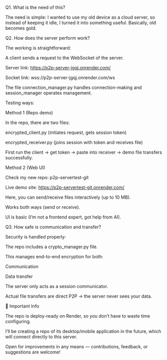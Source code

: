 Q1. What is the need of this?

The need is simple: I wanted to use my old device as a cloud server, so instead of keeping it idle, I turned it into something useful. Basically, old becomes gold.

Q2. How does the server perform work?

The working is straightforward:

A client sends a request to the WebSocket of the server.

Server link: https://p2p-server-jgqj.onrender.com/

Socket link: wss://p2p-server-jgqj.onrender.com/ws

The file connection_manager.py handles connection-making and session_manager operates management.

Testing ways:

Method 1 (Repo demo)

In the repo, there are two files:

encrypted_client.py (initiates request, gets session token)

encrypted_receiver.py (joins session with token and receives file)

First run the client → get token → paste into receiver → demo file transfers successfully.

Method 2 (Web UI)

Check my new repo: p2p-servertest-git

Live demo site: https://p2p-servertest-git.onrender.com/

Here, you can send/receive files interactively (up to 10 MB).

Works both ways (send or receive).

UI is basic (I’m not a frontend expert, got help from AI).

Q3. How safe is communication and transfer?

Security is handled properly:

The repo includes a crypto_manager.py file.

This manages end-to-end encryption for both:

Communication

Data transfer

The server only acts as a session communicator.

Actual file transfers are direct P2P → the server never sees your data.

🚀 Important Info

The repo is deploy-ready on Render, so you don’t have to waste time configuring.

I’ll be creating a repo of its desktop/mobile application in the future, which will connect directly to this server.

Open for improvements in any means — contributions, feedback, or suggestions are welcome!
